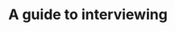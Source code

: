 ---
title: A guide to interviewing
translationKey: guide-interviewing
description: >-
  A 101 on interviewing.
contact:
  - email: colin.macarthur@tbs-sct.gc.ca
    name: Colin MacArthur
status: in-flight
links:
  - name: Documentation
    url: "/tools-and-resources/guide-interviewing/"
---